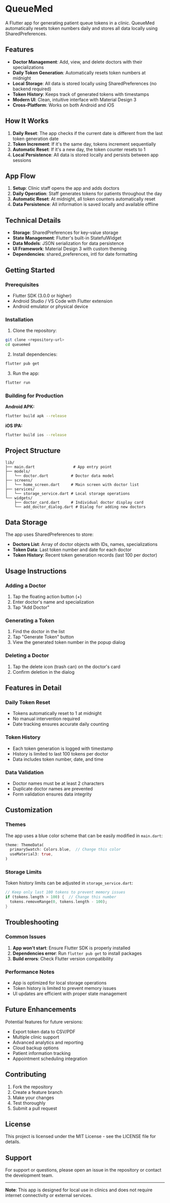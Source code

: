 # QueueMed

A Flutter app for generating patient queue tokens in a clinic. QueueMed automatically resets token numbers daily and stores all data locally using SharedPreferences.

## Features

- **Doctor Management**: Add, view, and delete doctors with their specializations
- **Daily Token Generation**: Automatically resets token numbers at midnight
- **Local Storage**: All data is stored locally using SharedPreferences (no backend required)
- **Token History**: Keeps track of generated tokens with timestamps
- **Modern UI**: Clean, intuitive interface with Material Design 3
- **Cross-Platform**: Works on both Android and iOS

## How It Works

1. **Daily Reset**: The app checks if the current date is different from the last token generation date
2. **Token Increment**: If it's the same day, tokens increment sequentially
3. **Automatic Reset**: If it's a new day, the token counter resets to 1
4. **Local Persistence**: All data is stored locally and persists between app sessions

## App Flow

1. **Setup**: Clinic staff opens the app and adds doctors
2. **Daily Operation**: Staff generates tokens for patients throughout the day
3. **Automatic Reset**: At midnight, all token counters automatically reset
4. **Data Persistence**: All information is saved locally and available offline

## Technical Details

- **Storage**: SharedPreferences for key-value storage
- **State Management**: Flutter's built-in StatefulWidget
- **Data Models**: JSON serialization for data persistence
- **UI Framework**: Material Design 3 with custom theming
- **Dependencies**: shared_preferences, intl for date formatting

## Getting Started

### Prerequisites

- Flutter SDK (3.0.0 or higher)
- Android Studio / VS Code with Flutter extension
- Android emulator or physical device

### Installation

1. Clone the repository:
```bash
git clone <repository-url>
cd queuemed
```

2. Install dependencies:
```bash
flutter pub get
```

3. Run the app:
```bash
flutter run
```

### Building for Production

**Android APK:**
```bash
flutter build apk --release
```

**iOS IPA:**
```bash
flutter build ios --release
```

## Project Structure

```
lib/
├── main.dart                 # App entry point
├── models/
│   └── doctor.dart          # Doctor data model
├── screens/
│   └── home_screen.dart     # Main screen with doctor list
├── services/
│   └── storage_service.dart # Local storage operations
└── widgets/
    ├── doctor_card.dart     # Individual doctor display card
    └── add_doctor_dialog.dart # Dialog for adding new doctors
```

## Data Storage

The app uses SharedPreferences to store:

- **Doctors List**: Array of doctor objects with IDs, names, specializations
- **Token Data**: Last token number and date for each doctor
- **Token History**: Recent token generation records (last 100 per doctor)

## Usage Instructions

### Adding a Doctor

1. Tap the floating action button (+)
2. Enter doctor's name and specialization
3. Tap "Add Doctor"

### Generating a Token

1. Find the doctor in the list
2. Tap "Generate Token" button
3. View the generated token number in the popup dialog

### Deleting a Doctor

1. Tap the delete icon (trash can) on the doctor's card
2. Confirm deletion in the dialog

## Features in Detail

### Daily Token Reset

- Tokens automatically reset to 1 at midnight
- No manual intervention required
- Date tracking ensures accurate daily counting

### Token History

- Each token generation is logged with timestamp
- History is limited to last 100 tokens per doctor
- Data includes token number, date, and time

### Data Validation

- Doctor names must be at least 2 characters
- Duplicate doctor names are prevented
- Form validation ensures data integrity

## Customization

### Themes

The app uses a blue color scheme that can be easily modified in `main.dart`:

```dart
theme: ThemeData(
  primarySwatch: Colors.blue,  // Change this color
  useMaterial3: true,
)
```

### Storage Limits

Token history limits can be adjusted in `storage_service.dart`:

```dart
// Keep only last 100 tokens to prevent memory issues
if (tokens.length > 100) {  // Change this number
  tokens.removeRange(0, tokens.length - 100);
}
```

## Troubleshooting

### Common Issues

1. **App won't start**: Ensure Flutter SDK is properly installed
2. **Dependencies error**: Run `flutter pub get` to install packages
3. **Build errors**: Check Flutter version compatibility

### Performance Notes

- App is optimized for local storage operations
- Token history is limited to prevent memory issues
- UI updates are efficient with proper state management

## Future Enhancements

Potential features for future versions:

- Export token data to CSV/PDF
- Multiple clinic support
- Advanced analytics and reporting
- Cloud backup options
- Patient information tracking
- Appointment scheduling integration

## Contributing

1. Fork the repository
2. Create a feature branch
3. Make your changes
4. Test thoroughly
5. Submit a pull request

## License

This project is licensed under the MIT License - see the LICENSE file for details.

## Support

For support or questions, please open an issue in the repository or contact the development team.

---

**Note**: This app is designed for local use in clinics and does not require internet connectivity or external services.
